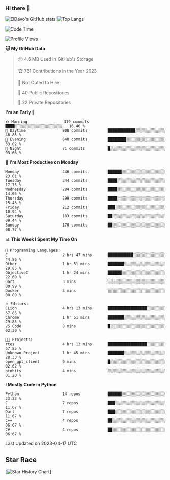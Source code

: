 ### Hi there 👋
![ElDavo's GitHub stats](https://github-readme-stats.vercel.app/api?username=ElDavoo&show_icons=true&theme=chartreuse-dark)
![Top Langs](https://github-readme-stats.vercel.app/api/top-langs/?username=ElDavoo&theme=chartreuse-dark&layout=compact)

<!--START_SECTION:waka-->
![Code Time](http://img.shields.io/badge/Code%20Time-16%20hrs%2057%20mins-blue)

![Profile Views](http://img.shields.io/badge/Profile%20Views-3-blue)

**🐱 My GitHub Data** 

> 📦 4.6 MB Used in GitHub's Storage 
 > 
> 🏆 761 Contributions in the Year 2023
 > 
> 🚫 Not Opted to Hire
 > 
> 📜 40 Public Repositories 
 > 
> 🔑 22 Private Repositories 
 > 
**I'm an Early 🐤** 

```text
🌞 Morning                319 commits         ████░░░░░░░░░░░░░░░░░░░░░   16.46 % 
🌆 Daytime                908 commits         ████████████░░░░░░░░░░░░░   46.85 % 
🌃 Evening                640 commits         ████████░░░░░░░░░░░░░░░░░   33.02 % 
🌙 Night                  71 commits          █░░░░░░░░░░░░░░░░░░░░░░░░   03.66 % 
```
📅 **I'm Most Productive on Monday** 

```text
Monday                   446 commits         ██████░░░░░░░░░░░░░░░░░░░   23.01 % 
Tuesday                  344 commits         ████░░░░░░░░░░░░░░░░░░░░░   17.75 % 
Wednesday                284 commits         ████░░░░░░░░░░░░░░░░░░░░░   14.65 % 
Thursday                 299 commits         ████░░░░░░░░░░░░░░░░░░░░░   15.43 % 
Friday                   212 commits         ███░░░░░░░░░░░░░░░░░░░░░░   10.94 % 
Saturday                 183 commits         ██░░░░░░░░░░░░░░░░░░░░░░░   09.44 % 
Sunday                   170 commits         ██░░░░░░░░░░░░░░░░░░░░░░░   08.77 % 
```


📊 **This Week I Spent My Time On** 

```text
💬 Programming Languages: 
C                        2 hrs 47 mins       ███████████░░░░░░░░░░░░░░   44.86 % 
Other                    1 hr 51 mins        ███████░░░░░░░░░░░░░░░░░░   29.85 % 
ObjectiveC               1 hr 24 mins        ██████░░░░░░░░░░░░░░░░░░░   22.60 % 
Dart                     3 mins              ░░░░░░░░░░░░░░░░░░░░░░░░░   00.99 % 
Docker                   3 mins              ░░░░░░░░░░░░░░░░░░░░░░░░░   00.89 % 

🔥 Editors: 
CLion                    4 hrs 13 mins       █████████████████░░░░░░░░   67.85 % 
Chrome                   1 hr 51 mins        ███████░░░░░░░░░░░░░░░░░░   29.85 % 
VS Code                  8 mins              █░░░░░░░░░░░░░░░░░░░░░░░░   02.30 % 

🐱‍💻 Projects: 
rtes                     4 hrs 13 mins       █████████████████░░░░░░░░   67.85 % 
Unknown Project          1 hr 45 mins        ███████░░░░░░░░░░░░░░░░░░   28.33 % 
open_gpt_client          9 mins              █░░░░░░░░░░░░░░░░░░░░░░░░   02.62 % 
otohits                  4 mins              ░░░░░░░░░░░░░░░░░░░░░░░░░   01.20 % 
```

**I Mostly Code in Python** 

```text
Python                   14 repos            ██████░░░░░░░░░░░░░░░░░░░   23.33 % 
C                        7 repos             ███░░░░░░░░░░░░░░░░░░░░░░   11.67 % 
Dart                     7 repos             ███░░░░░░░░░░░░░░░░░░░░░░   11.67 % 
C++                      4 repos             ██░░░░░░░░░░░░░░░░░░░░░░░   06.67 % 
C#                       4 repos             ██░░░░░░░░░░░░░░░░░░░░░░░   06.67 % 
```




 Last Updated on 2023-04-17 UTC
<!--END_SECTION:waka-->

## Star Race

[![Star History Chart](https://api.star-history.com/svg?repos=ElDavoo/WhatsApp-Crypt14-Crypt15-Decrypter,ElDavoo/TuringOS,EliteAndroidApps/WhatsApp-Crypt12-Decrypter,KnugiHK/Whatsapp-Chat-Exporter&type=Date)]
